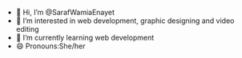 - 👋 Hi, I’m @SarafWamiaEnayet
- 👀 I’m interested in web development, graphic designing and video editing
- 🌱 I’m currently learning web development
- 😄 Pronouns:She/her
